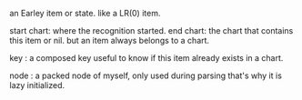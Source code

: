 an Earley item or state. like a LR(0) item. 

start chart: where the recognition started.
end chart: the chart that contains this item or nil. but an item always belongs to a chart.

key : a composed key useful to know if this item already exists in a chart.

node : a packed node of myself, only used during parsing that's why it is lazy initialized.





